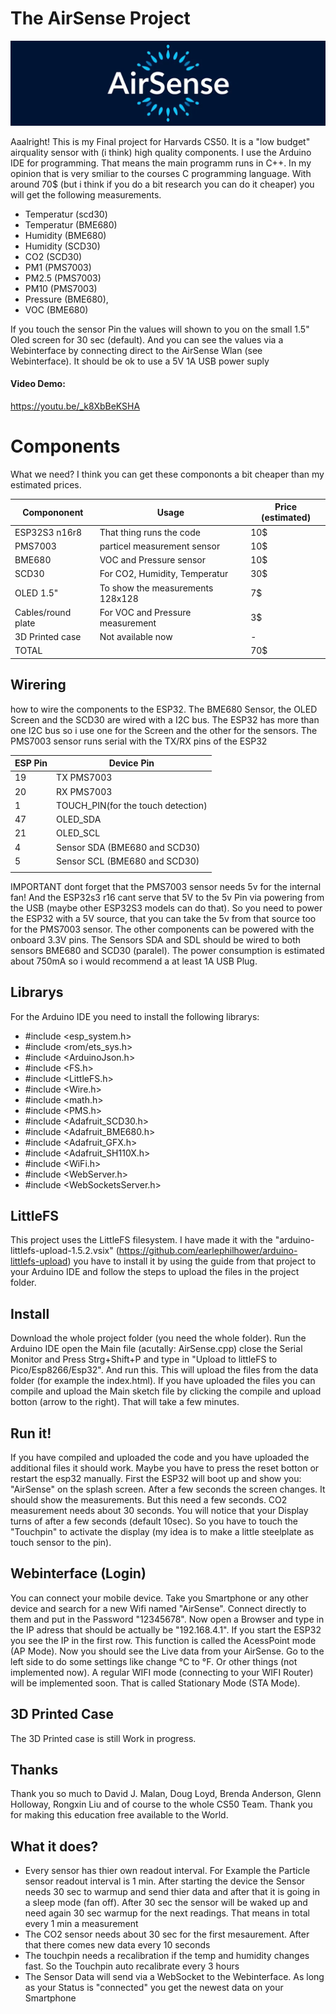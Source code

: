 # The AirSense Project
![Logo](https://github.com/Muchajoe/The-AirSense-Project/blob/main/Images/Logo3.png?raw=true)

Aaalright! This is my Final project for Harvards CS50. It is a "low budget" airquality sensor with (i think) high quality components. I use the Arduino IDE for programming. That means the main programm runs in C++. In my opinion that is very smiliar to the courses C programming language. With around 70$ (but i think if you do a bit research you can do it cheaper) you will get the following measurements.
- Temperatur (scd30)
- Temperatur (BME680)
- Humidity (BME680)
- Humidity (SCD30)
- CO2 (SCD30)
- PM1 (PMS7003)
- PM2.5 (PMS7003)
- PM10 (PMS7003)
- Pressure (BME680),
- VOC (BME680)

If you touch the sensor Pin the values will shown to you on the small 1.5" Oled screen for 30 sec (default). And you can see the values via a Webinterface by connecting direct to the AirSense Wlan (see Webinterface). It should be ok to use a 5V 1A USB power suply

#### Video Demo:
https://youtu.be/_k8XbBeKSHA

# Components
What we need? I think you can get these compononts a bit cheaper than my estimated prices.


|Compononent 	 |Usage							   |Price (estimated)
|----------------|---------------------------------|-----------------------------|
|ESP32S3 n16r8	 |That thing runs the code         |10$          |
|PMS7003		 |particel measurement sensor      |10$            |
|BME680			 |VOC and Pressure sensor          |10$|
|SCD30			 |For CO2, Humidity, Temperatur    |30$         |
|OLED 1.5"		 |To show the measurements 128x128 |7$            |
|Cables/round plate			 |For VOC and Pressure measurement |3$|
|3D Printed case |Not available now				   |-|
|TOTAL |			   |70$|

## Wirering
how to wire the components to the ESP32. The BME680 Sensor, the OLED Screen and the SCD30 are wired with a I2C bus. The ESP32 has more than one I2C bus so i use one for the Screen and the other for the sensors. The PMS7003 sensor runs serial with the TX/RX pins of the ESP32

|ESP Pin	 	 	| Device Pin
|-------------------|---------------------------------|
|19	 	            |TX PMS7003                       |
|20		 	        |RX PMS7003                       |
|1  			 	|TOUCH_PIN(for the touch detection) |
|47			 	    |OLED_SDA                           |
|21         	 	|OLED_SCL |
|4	                |Sensor SDA (BME680 and SCD30)|
|5               	|Sensor SCL (BME680 and SCD30)|
| 				|			   |

IMPORTANT dont forget that the PMS7003 sensor needs 5v for the internal fan! And the ESP32s3 r16 cant serve that 5V to the 5v Pin via powering from the USB (maybe other ESP32S3 models can do that). So you need to power the ESP32 with a 5V source, that you can take the 5v from that source too for the PMS7003 sensor. The other components can be powered with the onboard 3.3V pins. The Sensors SDA and SDL should be wired to both sensors BME680 and SCD30 (paralel). The power consumption is estimated about 750mA so i would recommend a at least 1A USB Plug.


## Librarys
For the Arduino IDE you need to install the following librarys:
- #include  <esp_system.h>
- #include  <rom/ets_sys.h>
- #include  <ArduinoJson.h>
- #include  <FS.h>
- #include  <LittleFS.h>
- #include  <Wire.h>
- #include  <math.h>
- #include  <PMS.h>
- #include  <Adafruit_SCD30.h>
- #include  <Adafruit_BME680.h>
- #include  <Adafruit_GFX.h>
- #include  <Adafruit_SH110X.h>
- #include  <WiFi.h>
- #include  <WebServer.h>
- #include  <WebSocketsServer.h>

## LittleFS
This project uses the LittleFS filesystem. I have made it with the "arduino-littlefs-upload-1.5.2.vsix" (https://github.com/earlephilhower/arduino-littlefs-upload) you have to install it by using the guide from that project to your Arduino IDE and follow the steps to upload the files in the project folder.

## Install
Download the whole project folder (you need the whole folder). Run the Arduino IDE open the Main file (acutally: AirSense.cpp) close the Serial Monitor and Press Strg+Shift+P and type in "Upload to littleFS to Pico/Esp8266/Esp32". And run this. This will upload the files from the data folder (for example the index.html). If you have uploaded the files you can compile and upload the Main sketch file by clicking the compile and upload botton (arrow to the right). That will take a few minutes.

## Run it!
If you have compiled and uploaded the code and you have uploaded the additional files it should work. Maybe you have to press the reset botton or restart the esp32 manually. First the ESP32 will boot up and show you: "AirSense" on the splash screen. After a few seconds the screen changes. It should show the measurements. But this need a few seconds. CO2 measurement needs about 30 seconds. You will notice that your Display turns of after a few seconds (default 10sec). So you have to touch the "Touchpin" to activate the display (my idea is to make a little steelplate as touch sensor to the pin).

## Webinterface (Login)
You can connect your mobile device. Take you Smartphone or any other device and search for a new  Wifi named "AirSense". Connect directly to them and put in the Password "12345678". Now open a Browser and type in the IP adress that should be actually be "192.168.4.1". If you start the ESP32 you see the IP in the first row. This function is called the AcessPoint mode (AP Mode). Now you should see the Live data from your AirSense. Go to the left side to do some settings like change °C to °F. Or other things (not implemented now). A regular WIFI mode (connecting to your WIFI Router) will be implemented soon. That is called Stationary Mode (STA Mode).

## 3D Printed Case
The 3D Printed case is still Work in progress.

## Thanks
Thank you so much to David J. Malan, Doug Loyd, Brenda Anderson, Glenn Holloway, Rongxin Liu and of course to the whole CS50 Team. Thank you for making this education free available to the World.

## What it does?
- Every sensor has thier own readout interval. For Example the Particle sensor readout interval is 1 min. After starting the device the Sensor needs 30 sec to warmup and send thier data and after that it is going in a sleep mode (fan off). After 30 sec the sensor will be waked up and need again 30 sec warmup for the next readings. That means in total every 1 min a measurement
- The CO2 sensor needs about 30 sec for the first mesaurement. After that there comes new data every 10 seconds
- The touchpin needs a recalibration if the temp and humidity changes fast. So the Touchpin auto recalibrate every 3 hours
- The Sensor Data will send via a WebSocket to the Webinterface. As long as your Status is "connected" you get the newest data on your Smartphone




